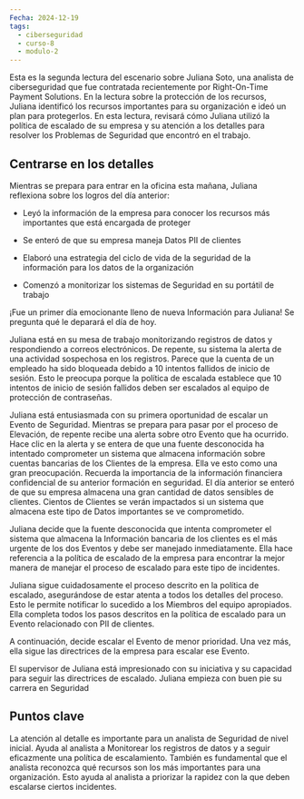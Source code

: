```yaml
---
Fecha: 2024-12-19
tags:
  - ciberseguridad
  - curso-8
  - modulo-2
---
```

Esta es la segunda lectura del escenario sobre Juliana Soto, una analista de ciberseguridad que fue contratada recientemente por Right-On-Time Payment Solutions. En la lectura sobre la protección de los recursos, Juliana identificó los recursos importantes para su organización e ideó un plan para protegerlos. En esta lectura, revisará cómo Juliana utilizó la política de escalado de su empresa y su atención a los detalles para resolver los Problemas de Seguridad que encontró en el trabajo.

## Centrarse en los detalles

Mientras se prepara para entrar en la oficina esta mañana, Juliana reflexiona sobre los logros del día anterior:

- Leyó la información de la empresa para conocer los recursos más importantes que está encargada de proteger

- Se enteró de que su empresa maneja Datos PII de clientes

- Elaboró una estrategia del ciclo de vida de la seguridad de la información para los datos de la organización

- Comenzó a monitorizar los sistemas de Seguridad en su portátil de trabajo    

¡Fue un primer día emocionante lleno de nueva Información para Juliana! Se pregunta qué le deparará el día de hoy.

Juliana está en su mesa de trabajo monitorizando registros de datos y respondiendo a correos electrónicos. De repente, su sistema la alerta de una actividad sospechosa en los registros. Parece que la cuenta de un empleado ha sido bloqueada debido a 10 intentos fallidos de inicio de sesión. Esto le preocupa porque la política de escalada establece que 10 intentos de inicio de sesión fallidos deben ser escalados al equipo de protección de contraseñas.

Juliana está entusiasmada con su primera oportunidad de escalar un Evento de Seguridad. Mientras se prepara para pasar por el proceso de Elevación, de repente recibe una alerta sobre otro Evento que ha ocurrido. Hace clic en la alerta y se entera de que una fuente desconocida ha intentado comprometer un sistema que almacena información sobre cuentas bancarias de los Clientes de la empresa. Ella ve esto como una gran preocupación. Recuerda la importancia de la información financiera confidencial de su anterior formación en seguridad. El día anterior se enteró de que su empresa almacena una gran cantidad de datos sensibles de clientes. Cientos de Clientes se verán impactados si un sistema que almacena este tipo de Datos importantes se ve comprometido.

Juliana decide que la fuente desconocida que intenta comprometer el sistema que almacena la Información bancaria de los clientes es el más urgente de los dos Eventos y debe ser manejado inmediatamente. Ella hace referencia a la política de escalado de la empresa para encontrar la mejor manera de manejar el proceso de escalado para este tipo de incidentes.

Juliana sigue cuidadosamente el proceso descrito en la política de escalado, asegurándose de estar atenta a todos los detalles del proceso. Esto le permite notificar lo sucedido a los Miembros del equipo apropiados. Ella completa todos los pasos descritos en la política de escalado para un Evento relacionado con PII de clientes.

A continuación, decide escalar el Evento de menor prioridad. Una vez más, ella sigue las directrices de la empresa para escalar ese Evento.

El supervisor de Juliana está impresionado con su iniciativa y su capacidad para seguir las directrices de escalado. Juliana empieza con buen pie su carrera en Seguridad

## Puntos clave

La atención al detalle es importante para un analista de Seguridad de nivel inicial. Ayuda al analista a Monitorear los registros de datos y a seguir eficazmente una política de escalamiento. También es fundamental que el analista reconozca qué recursos son los más importantes para una organización. Esto ayuda al analista a priorizar la rapidez con la que deben escalarse ciertos incidentes.